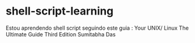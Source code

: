 # shell-script-learning
Estou aprendendo shell script seguindo este guia : Your UNIX/ Linux The Ultimate Guide Third Edition Sumitabha Das
